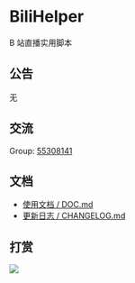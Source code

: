 # BiliHelper
B 站直播实用脚本

## 公告

无

## 交流

Group: [55308141](https://jq.qq.com/?_wv=1027&k=5AIDaJg)

## 文档
* [使用文档 / DOC.md](./DOC.md)
* [更新日志 / CHANGELOG.md](./CHANGELOG.md)

## 打赏

![](https://i.loli.net/2019/07/13/5d2963e5cc1eb22973.png)


